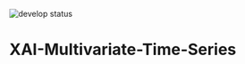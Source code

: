 ![develop status](https://github.com/duyanhpham-brs/XAI-Multivariate-Time-Series/workflows/develop_branch/badge.svg)
# XAI-Multivariate-Time-Series